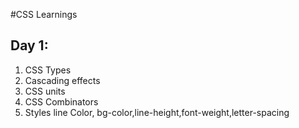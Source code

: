 #CSS Learnings

## Day 1:
1. CSS Types
2. Cascading effects
3. CSS units
4. CSS Combinators
5. Styles line Color, bg-color,line-height,font-weight,letter-spacing